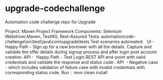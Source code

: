 # upgrade-codechallenge
Automation code challenge repo for Upgrade

Project: Maven Project
Framework Components: Selenium Webdriver,Maven, TestNG, Rest-Assured
Tests: automationcode-challenge\src\test\java\com\upgrade\tests
Test scenarios automated:  
UI -  Happy Path - Sign up for a new borrower with all the details. Capture and validate the offer details during signup process and after login post account creation.
API -  Happy Path - Test Login REST API end-point with valid credentials and validate the response and status code. 
API  - Negative case - which includes validation of failure case with invalid credentials with corresponding status code.
Run :  mvn clean install
